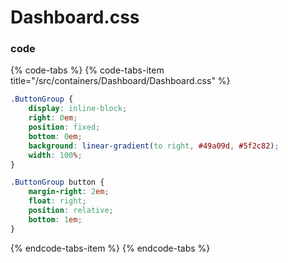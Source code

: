 # Dashboard.css

### code

{% code-tabs %}
{% code-tabs-item title="/src/containers/Dashboard/Dashboard.css" %}
```css
.ButtonGroup {
    display: inline-block;
    right: 0em;
    position: fixed;
    bottom: 0em;
    background: linear-gradient(to right, #49a09d, #5f2c82);
    width: 100%;
}

.ButtonGroup button {
    margin-right: 2em;
    float: right;
    position: relative;
    bottom: 1em;
}
```
{% endcode-tabs-item %}
{% endcode-tabs %}

